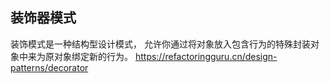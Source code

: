 ## 装饰器模式
装饰模式是一种结构型设计模式， 允许你通过将对象放入包含行为的特殊封装对象中来为原对象绑定新的行为。
https://refactoringguru.cn/design-patterns/decorator
